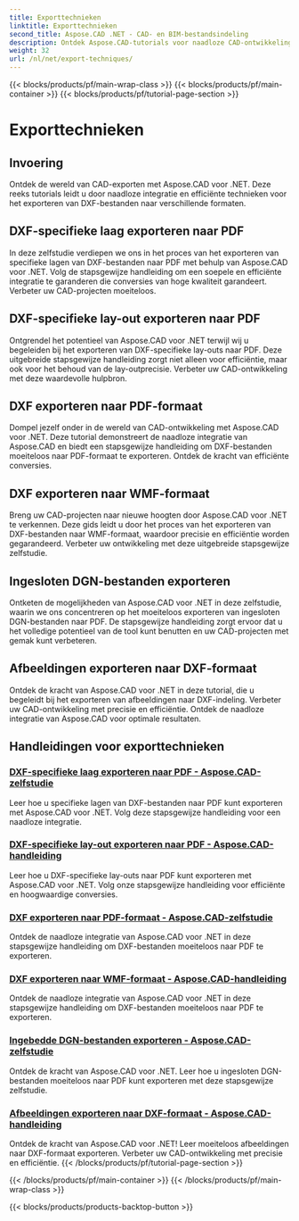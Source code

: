 ```yaml
---
title: Exporttechnieken
linktitle: Exporttechnieken
second_title: Aspose.CAD .NET - CAD- en BIM-bestandsindeling
description: Ontdek Aspose.CAD-tutorials voor naadloze CAD-ontwikkeling. Leer efficiënte technieken om DXF-bestanden moeiteloos naar verschillende formaten te exporteren.
weight: 32
url: /nl/net/export-techniques/
---
```


{{< blocks/products/pf/main-wrap-class >}}
{{< blocks/products/pf/main-container >}}
{{< blocks/products/pf/tutorial-page-section >}}

# Exporttechnieken



## Invoering

Ontdek de wereld van CAD-exporten met Aspose.CAD voor .NET. Deze reeks tutorials leidt u door naadloze integratie en efficiënte technieken voor het exporteren van DXF-bestanden naar verschillende formaten.

## DXF-specifieke laag exporteren naar PDF

In deze zelfstudie verdiepen we ons in het proces van het exporteren van specifieke lagen van DXF-bestanden naar PDF met behulp van Aspose.CAD voor .NET. Volg de stapsgewijze handleiding om een soepele en efficiënte integratie te garanderen die conversies van hoge kwaliteit garandeert. Verbeter uw CAD-projecten moeiteloos.

## DXF-specifieke lay-out exporteren naar PDF

Ontgrendel het potentieel van Aspose.CAD voor .NET terwijl wij u begeleiden bij het exporteren van DXF-specifieke lay-outs naar PDF. Deze uitgebreide stapsgewijze handleiding zorgt niet alleen voor efficiëntie, maar ook voor het behoud van de lay-outprecisie. Verbeter uw CAD-ontwikkeling met deze waardevolle hulpbron.

## DXF exporteren naar PDF-formaat

Dompel jezelf onder in de wereld van CAD-ontwikkeling met Aspose.CAD voor .NET. Deze tutorial demonstreert de naadloze integratie van Aspose.CAD en biedt een stapsgewijze handleiding om DXF-bestanden moeiteloos naar PDF-formaat te exporteren. Ontdek de kracht van efficiënte conversies.

## DXF exporteren naar WMF-formaat

Breng uw CAD-projecten naar nieuwe hoogten door Aspose.CAD voor .NET te verkennen. Deze gids leidt u door het proces van het exporteren van DXF-bestanden naar WMF-formaat, waardoor precisie en efficiëntie worden gegarandeerd. Verbeter uw ontwikkeling met deze uitgebreide stapsgewijze zelfstudie.

## Ingesloten DGN-bestanden exporteren

Ontketen de mogelijkheden van Aspose.CAD voor .NET in deze zelfstudie, waarin we ons concentreren op het moeiteloos exporteren van ingesloten DGN-bestanden naar PDF. De stapsgewijze handleiding zorgt ervoor dat u het volledige potentieel van de tool kunt benutten en uw CAD-projecten met gemak kunt verbeteren.

## Afbeeldingen exporteren naar DXF-formaat

Ontdek de kracht van Aspose.CAD voor .NET in deze tutorial, die u begeleidt bij het exporteren van afbeeldingen naar DXF-indeling. Verbeter uw CAD-ontwikkeling met precisie en efficiëntie. Ontdek de naadloze integratie van Aspose.CAD voor optimale resultaten.
## Handleidingen voor exporttechnieken
### [DXF-specifieke laag exporteren naar PDF - Aspose.CAD-zelfstudie](./exporting-dxf-specific-layer-to-pdf/)
Leer hoe u specifieke lagen van DXF-bestanden naar PDF kunt exporteren met Aspose.CAD voor .NET. Volg deze stapsgewijze handleiding voor een naadloze integratie.
### [DXF-specifieke lay-out exporteren naar PDF - Aspose.CAD-handleiding](./exporting-dxf-specific-layout-to-pdf/)
Leer hoe u DXF-specifieke lay-outs naar PDF kunt exporteren met Aspose.CAD voor .NET. Volg onze stapsgewijze handleiding voor efficiënte en hoogwaardige conversies.
### [DXF exporteren naar PDF-formaat - Aspose.CAD-zelfstudie](./exporting-dxf-to-pdf-format/)
Ontdek de naadloze integratie van Aspose.CAD voor .NET in deze stapsgewijze handleiding om DXF-bestanden moeiteloos naar PDF te exporteren.
### [DXF exporteren naar WMF-formaat - Aspose.CAD-handleiding](./exporting-dxf-to-wmf-format/)
Ontdek de naadloze integratie van Aspose.CAD voor .NET in deze stapsgewijze handleiding om DXF-bestanden moeiteloos naar PDF te exporteren.
### [Ingebedde DGN-bestanden exporteren - Aspose.CAD-zelfstudie](./exporting-embedded-dgn-files/)
Ontdek de kracht van Aspose.CAD voor .NET. Leer hoe u ingesloten DGN-bestanden moeiteloos naar PDF kunt exporteren met deze stapsgewijze zelfstudie.
### [Afbeeldingen exporteren naar DXF-formaat - Aspose.CAD-handleiding](./exporting-images-to-dxf-format/)
Ontdek de kracht van Aspose.CAD voor .NET! Leer moeiteloos afbeeldingen naar DXF-formaat exporteren. Verbeter uw CAD-ontwikkeling met precisie en efficiëntie.
{{< /blocks/products/pf/tutorial-page-section >}}

{{< /blocks/products/pf/main-container >}}
{{< /blocks/products/pf/main-wrap-class >}}

{{< blocks/products/products-backtop-button >}}
